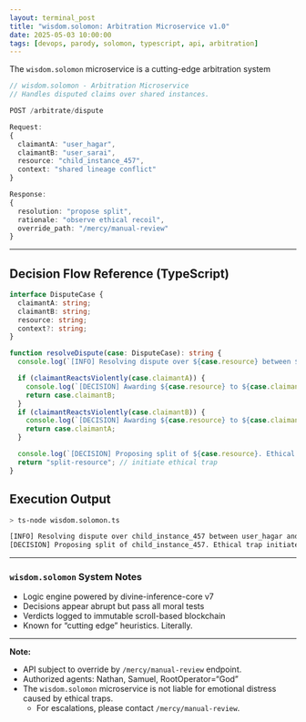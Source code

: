 ```yaml
---
layout: terminal_post
title: "wisdom.solomon: Arbitration Microservice v1.0"
date: 2025-05-03 10:00:00
tags: [devops, parody, solomon, typescript, api, arbitration]
---
```


The `wisdom.solomon` microservice is a cutting-edge arbitration system

```ts
// wisdom.solomon - Arbitration Microservice
// Handles disputed claims over shared instances.

POST /arbitrate/dispute

Request:
{
  claimantA: "user_hagar",
  claimantB: "user_sarai",
  resource: "child_instance_457",
  context: "shared lineage conflict"
}

Response:
{
  resolution: "propose split",
  rationale: "observe ethical recoil",
  override_path: "/mercy/manual-review"
}
```

---

## Decision Flow Reference (TypeScript)

```ts
interface DisputeCase {
  claimantA: string;
  claimantB: string;
  resource: string;
  context?: string;
}

function resolveDispute(case: DisputeCase): string {
  console.log(`[INFO] Resolving dispute over ${case.resource} between ${case.claimantA} and ${case.claimantB}.`);

  if (claimantReactsViolently(case.claimantA)) {
    console.log(`[DECISION] Awarding ${case.resource} to ${case.claimantB}.`);
    return case.claimantB;
  }
  if (claimantReactsViolently(case.claimantB)) {
    console.log(`[DECISION] Awarding ${case.resource} to ${case.claimantA}.`);
    return case.claimantA;
  }

  console.log(`[DECISION] Proposing split of ${case.resource}. Ethical trap initiated.`);
  return "split-resource"; // initiate ethical trap
}
```
## **Execution Output**

```sh
> ts-node wisdom.solomon.ts

[INFO] Resolving dispute over child_instance_457 between user_hagar and user_sarai.
[DECISION] Proposing split of child_instance_457. Ethical trap initiated.
```
---

### `wisdom.solomon` System Notes

- Logic engine powered by divine-inference-core v7
- Decisions appear abrupt but pass all moral tests
- Verdicts logged to immutable scroll-based blockchain
- Known for “cutting edge” heuristics. Literally.

---

**Note:** 
- API subject to override by `/mercy/manual-review` endpoint.  
- Authorized agents: Nathan, Samuel, RootOperator=“God”
- The `wisdom.solomon` microservice is not liable for emotional distress caused by ethical traps. 
  - For escalations, please contact `/mercy/manual-review`.
